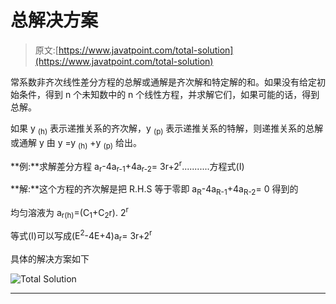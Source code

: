 # 总解决方案

> 原文:[https://www.javatpoint.com/total-solution](https://www.javatpoint.com/total-solution)

常系数非齐次线性差分方程的总解或通解是齐次解和特定解的和。如果没有给定初始条件，得到 n 个未知数中的 n 个线性方程，并求解它们，如果可能的话，得到总解。

如果 y <sub>(h)</sub> 表示递推关系的齐次解，y <sub>(p)</sub> 表示递推关系的特解，则递推关系的总解或通解 y 由
y =y <sub>(h)</sub> +y <sub>(p)</sub> 给出。

**例:**求解差分方程
a<sub>r</sub>-4a<sub>r-1</sub>+4a<sub>r-2</sub>= 3r+2<sup>r</sup>...........方程式(I)

**解:**这个方程的齐次解是把 R.H.S 等于零即
a<sub>R</sub>-4a<sub>R-1</sub>+4a<sub>R-2</sub>= 0 得到的

均匀溶液为 a<sub>r(h)</sub>=(C<sub>1</sub>+C<sub>2</sub>r). 2<sup>r</sup>

等式(I)可以写成(E<sup>2</sup>-4E+4)a<sub>r</sub>= 3r+2<sup>r</sup>

具体的解决方案如下

![Total Solution](../Images/d7fea380c4efc590fcc10629bf8ffd78.png)

* * *